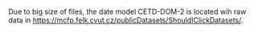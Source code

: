 Due to big size of files, the date model CETD-DOM-2 is located wih raw data in https://mcfp.felk.cvut.cz/publicDatasets/ShouldIClickDatasets/.
